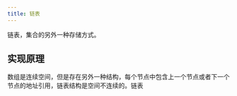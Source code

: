 ```yaml
---
title: 链表
---
```


链表，集合的另外一种存储方式。

## 实现原理

数组是连续空间，但是存在另外一种结构，每个节点中包含上一个节点或者下一个节点的地址引用，链表结构是空间不连续的。链表
